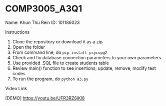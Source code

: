 # COMP3005_A3Q1

Name: Khun Thu Rein
ID: 101186023

Instructions

1. Clone the repository or download it as a zip
2. Open the folder
3. From command line, do
   ```pip install psycopg2```
5. Check and fix database connection parameters to your own parameters
6. Use provided .SQL file to create students table
7. Review main() function to see insertions, update, remove, modify test codes
8. To run the program, do ```python a3.py```

Video Link

[DEMO] https://youtu.be/UFR3RZ6jKl8
